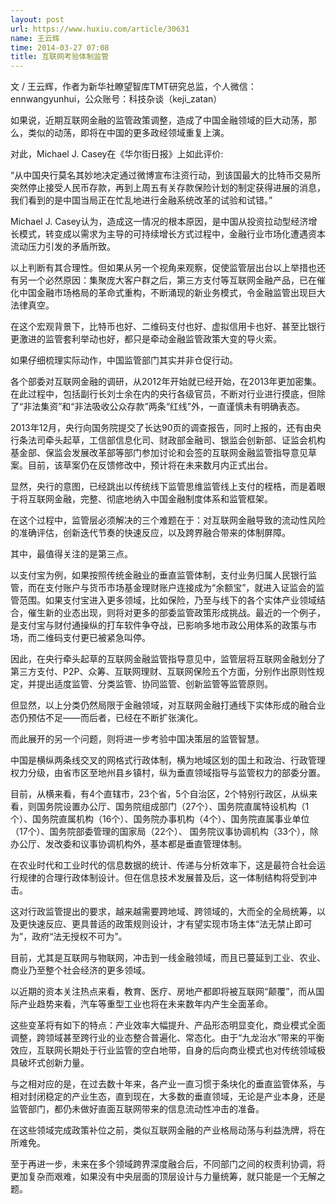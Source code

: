 ```yaml
---
layout: post
url: https://www.huxiu.com/article/30631
name: 王云辉
time: 2014-03-27 07:08
title: 互联网考验体制监管
---
```

文 / 王云辉，作者为新华社瞭望智库TMT研究总监，个人微信：ennwangyunhui，公众账号：科技杂谈（keji_zatan）

如果说，近期互联网金融的监管政策调整，造成了中国金融领域的巨大动荡，那么，类似的动荡，即将在中国的更多政经领域重复上演。

对此，Michael J. Casey在《华尔街日报》上如此评价:

“从中国央行莫名其妙地决定通过微博宣布注资行动，到该国最大的比特币交易所突然停止接受人民币存款，再到上周五有关存款保险计划的制定获得进展的消息，我们看到的是中国当局正在忙乱地进行金融系统改革的试验和试错。”

Michael J. Casey认为，造成这一情况的根本原因，是中国从投资拉动型经济增长模式，转变成以需求为主导的可持续增长方式过程中，金融行业市场化遭遇资本流动压力引发的矛盾所致。

以上判断有其合理性。但如果从另一个视角来观察，促使监管层出台以上举措也还有另一个必然原因：集聚庞大客户群之后，第三方支付等互联网金融产品，已在催化中国金融市场格局的革命式重构，不断涌现的新业务模式，令金融监管出现巨大法律真空。

在这个宏观背景下，比特币也好、二维码支付也好、虚拟信用卡也好、甚至比银行更激进的监管套利举动也好，都只是牵动金融监管政策大变的导火索。

如果仔细梳理实际动作，中国监管部门其实并非仓促行动。

各个部委对互联网金融的调研，从2012年开始就已经开始，在2013年更加密集。在此过程中，包括副行长刘士余在内的央行各级官员，不断对行业进行摸底，但除了“非法集资”和“非法吸收公众存款”两条“红线”外，一直谨慎未有明确表态。

2013年12月，央行向国务院提交了长达90页的调查报告，同时上报的，还有由央行条法司牵头起草，工信部信息化司、财政部金融司、银监会创新部、证监会机构基金部、保监会发展改革部等部门参加讨论和会签的互联网金融监管指导意见草案。目前，该草案仍在反馈修改中，预计将在未来数月内正式出台。

显然，央行的意图，已经跳出以传统线下监管思维监管线上支付的桎梏，而是着眼于将互联网金融，完整、彻底地纳入中国金融制度体系和监管框架。

在这个过程中，监管层必须解决的三个难题在于：对互联网金融导致的流动性风险的准确评估，创新迭代节奏的快速反应，以及跨界融合带来的体制屏障。

其中，最值得关注的是第三点。

以支付宝为例，如果按照传统金融业的垂直监管体制，支付业务归属人民银行监管，而在支付账户与货币市场基金理财账户连接成为“余额宝”，就进入证监会的监管范围。如果支付宝进入更多领域，比如保险，乃至与线下的各个实体产业领域结合，催生新的业态出现，则将对更多的部委监管政策形成挑战。最近的一个例子，是支付宝与财付通操纵的打车软件争夺战，已影响多地市政公用体系的政策与市场，而二维码支付更已被紧急叫停。

因此，在央行牵头起草的互联网金融监管指导意见中，监管层将互联网金融划分了第三方支付、P2P、众筹、互联网理财、互联网保险五个方面，分别作出原则性规定，并提出适度监管、分类监管、协同监管、创新监管等监管原则。

但显然，以上分类仍然局限于金融领域，对互联网金融打通线下实体形成的融合业态仍预估不足——而后者，已经在不断扩张演化。

而此展开的另一个问题，则将进一步考验中国决策层的监管智慧。

中国是横纵两条线交叉的网格式行政体制，横为地域区划的国土和政治、行政管理权力分级，由省市区至地州县乡镇村，纵为垂直领域指导与监管权力的部委分置。

目前，从横来看，有4个直辖市，23个省，5个自治区，2个特别行政区，从纵来看，则国务院设置办公厅、国务院组成部门（27个）、国务院直属特设机构（1个）、国务院直属机构（16个）、国务院办事机构（4个）、国务院直属事业单位（17个）、国务院部委管理的国家局（22个）、 国务院议事协调机构（33个），除办公厅、发改委和议事协调机构外，基本都是垂直管理体制。

在农业时代和工业时代的信息数据的统计、传递与分析效率下，这是最符合社会运行规律的合理行政体制设计。但在信息技术发展普及后，这一体制结构将受到冲击。

这对行政监管提出的要求，越来越需要跨地域、跨领域的，大而全的全局统筹，以及更快速反应、更具普适的政策规则设计，才有望实现市场主体“法无禁止即可为”，政府“法无授权不可为”。

目前，尤其是互联网与物联网，冲击到一线金融领域，而且已蔓延到工业、农业、商业乃至整个社会经济的更多领域。

以近期的资本关注热点来看，教育、医疗、房地产都即将被互联网“颠覆”，而从国际产业趋势来看，汽车等重型工业也将在未来数年内产生全面革命。

这些变革将有如下的特点：产业效率大幅提升、产品形态明显变化，商业模式全面调整，跨领域甚至跨行业的业态整合普遍化、常态化。由于“九龙治水”带来的平衡效应，互联网长期处于行业监管的空白地带，自身的后向商业模式也对传统领域极具破坏式创新力量。

与之相对应的是，在过去数十年来，各产业一直习惯于条块化的垂直监管体系，与相对封闭稳定的产业生态，直到现在，大多数的垂直领域，无论是产业本身，还是监管部门，都仍未做好直面互联网带来的信息流动性冲击的准备。

在这些领域完成政策补位之前，类似互联网金融的产业格局动荡与利益洗牌，将在所难免。

至于再进一步，未来在多个领域跨界深度融合后，不同部门之间的权责利协调，将更加复杂而艰难，如果没有中央层面的顶层设计与力量统筹，就只能是一个无解之题。

